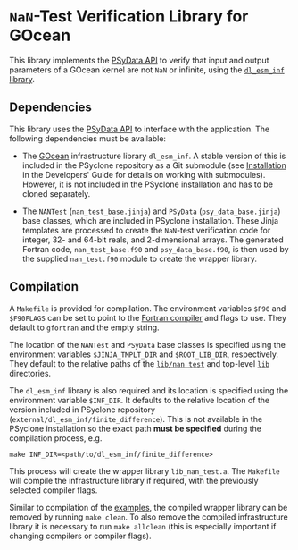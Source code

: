 <!--
## Licence

-------------------------------------------------------------------------------

BSD 3-Clause License

Copyright (c) 2020-2021, Science and Technology Facilities Council.
All rights reserved.

Redistribution and use in source and binary forms, with or without
modification, are permitted provided that the following conditions are met:

* Redistributions of source code must retain the above copyright notice, this
  list of conditions and the following disclaimer.

* Redistributions in binary form must reproduce the above copyright notice,
  this list of conditions and the following disclaimer in the documentation
  and/or other materials provided with the distribution.

* Neither the name of the copyright holder nor the names of its
  contributors may be used to endorse or promote products derived from
  this software without specific prior written permission.

THIS SOFTWARE IS PROVIDED BY THE COPYRIGHT HOLDERS AND CONTRIBUTORS
"AS IS" AND ANY EXPRESS OR IMPLIED WARRANTIES, INCLUDING, BUT NOT
LIMITED TO, THE IMPLIED WARRANTIES OF MERCHANTABILITY AND FITNESS
FOR A PARTICULAR PURPOSE ARE DISCLAIMED. IN NO EVENT SHALL THE
COPYRIGHT HOLDER OR CONTRIBUTORS BE LIABLE FOR ANY DIRECT, INDIRECT,
INCIDENTAL, SPECIAL, EXEMPLARY, OR CONSEQUENTIAL DAMAGES (INCLUDING,
BUT NOT LIMITED TO, PROCUREMENT OF SUBSTITUTE GOODS OR SERVICES;
LOSS OF USE, DATA, OR PROFITS; OR BUSINESS INTERRUPTION) HOWEVER
CAUSED AND ON ANY THEORY OF LIABILITY, WHETHER IN CONTRACT, STRICT
LIABILITY, OR TORT (INCLUDING NEGLIGENCE OR OTHERWISE) ARISING IN
ANY WAY OUT OF THE USE OF THIS SOFTWARE, EVEN IF ADVISED OF THE
POSSIBILITY OF SUCH DAMAGE.

-------------------------------------------------------------------------------
Authors: J. Henrichs, Bureau of Meteorology,
         I. Kavcic, Met Office
-->

# ``NaN``-Test Verification Library for GOcean

This library implements the [PSyData API](
https://psyclone.readthedocs.io/en/latest/psy_data.html#nan-test)
to verify that input and output parameters of a GOcean kernel are not ``NaN``
or infinite, using the [``dl_esm_inf`` library](
https://github.com/stfc/dl_esm_inf).

## Dependencies

This library uses the [PSyData API](
https://psyclone.readthedocs.io/en/stable/psy_data.html) to interface
with the application. The following dependencies must be available:

- The [GOcean](https://psyclone.readthedocs.io/en/latest/gocean1p0.html)
  infrastructure library ``dl_esm_inf``. A stable version of this is included
  in the PSyclone repository as a Git submodule (see [Installation](
  https://psyclone-dev.readthedocs.io/en/stable/working_practises.html#dev-installation)
  in the Developers' Guide for details on working with submodules).
  However, it is not included in the PSyclone installation and has to
  be cloned separately.

- The ``NANTest`` (``nan_test_base.jinja``) and ``PSyData``
  (``psy_data_base.jinja``) base classes, which are included in PSyclone
  installation. These Jinja templates are processed to create
  the ``NaN``-test verification code for integer, 32- and 64-bit
  reals, and 2-dimensional arrays. The generated Fortran code,
  ``nan_test_base.f90`` and ``psy_data_base.f90``, is then used by the
  supplied ``nan_test.f90`` module to create the wrapper library.

## Compilation

A ``Makefile`` is provided for compilation. The environment variables
``$F90`` and ``$F90FLAGS`` can be set to point to the [Fortran compiler](
../../README.md#compilation) and flags to use. They default to ``gfortran``
and the empty string.

The location of the ``NANTest`` and ``PSyData`` base classes is specified
using the environment variables ``$JINJA_TMPLT_DIR`` and ``$ROOT_LIB_DIR``,
respectively. They default to the relative paths of the
[``lib/nan_test``](../) and top-level [``lib``](../../) directories.

The ``dl_esm_inf`` library is also required and its location is specified
using the environment variable ``$INF_DIR``. It defaults to the relative
location of the version included in PSyclone repository
(``external/dl_esm_inf/finite_difference``). This is not available in the
PSyclone installation so the exact path **must be specified** during the
compilation process, e.g.

```shell
make INF_DIR=<path/to/dl_esm_inf/finite_difference>
```

This process will create the wrapper library ``lib_nan_test.a``. The
``Makefile`` will compile the infrastructure library if required, with the
previously selected compiler flags.

Similar to compilation of the [examples](
https://psyclone.readthedocs.io/en/latest/examples.html#compilation), the
compiled wrapper library can be removed by running ``make clean``. To also
remove the compiled infrastructure library it is necessary to run
``make allclean`` (this is especially important if changing compilers
or compiler flags).
